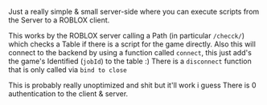 Just a really simple & small server-side where you can execute scripts from the Server to a ROBLOX client.

This works by the ROBLOX server calling a Path (in particular `/checck/`) which checks a Table if there is a script for the game directly.
Also this will connect to the backend by using a function called `connect`, this just add's the game's Identified (`jobId`) to the table :)
There is a `disconnect` function that is only called via `bind to close`

This is probably really unoptimized and shit but it'll work i guess
There is 0 authentication to the client & server.
